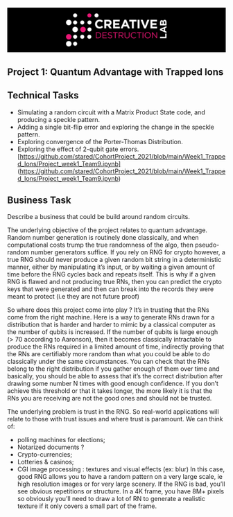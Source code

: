 ![CDL 2020 Cohort Project](../figures/CDL_logo.jpg)
## Project 1: Quantum Advantage with Trapped Ions 

## Technical Tasks 
* Simulating a random circuit with a Matrix Product State code, and producing a speckle pattern.
* Adding a single bit-flip error and exploring the change in the speckle pattern.
* Exploring convergence of the Porter-Thomas Distribution.
* Exploring the effect of 2-qubit gate errors.
[https://github.com/stared/CohortProject_2021/blob/main/Week1_Trapped_Ions/Project_week1_Team9.ipynb] (https://github.com/stared/CohortProject_2021/blob/main/Week1_Trapped_Ions/Project_week1_Team9.ipynb)

## Business Task
Describe a business that could be build around random circuits.

The underlying objective of the project relates to quantum advantage. Random number generation is routinely done classically, and when computational costs trump the true randomness of the algo, then pseudo-random number generators suffice. If you rely on RNG for crypto however, a true RNG should never produce a given random bit string in a deterministic manner, either by manipulating it’s input, or by waiting a given amount of time before the RNG cycles back and repeats itself. This is why if a given RNG is flawed and not producing true RNs, then you can predict the crypto keys that were generated and then can break into the records they were meant to protect (i.e they are not future proof) 

So where does this project come into play ? It’s in trusting that the RNs come from the right machine. Here is a way to generate RNs drawn for a distribution that is harder and harder to mimic by a classical computer as the number of qubits is increased. If the number of qubits is large enough (> 70 according to Aaronson), then it becomes classically intractable to produce the RNs required in a limited amount of time, indirectly proving that the RNs are certifiably more random than what you could be able to do classically under the same circumstances. You can check that the RNs belong to the right distribution if you gather enough of them over time and basically, you should be able to assess that it’s the correct distribution after drawing some number N times with good enough confidence. If you don’t achieve this threshold or that it takes longer, the more likely it is that the RNs you are receiving are not the good ones and should not be trusted.

The underlying problem is trust in the RNG. So real-world applications will relate to those with trust issues and where trust is paramount. We can think of: 
* polling machines for elections;
* Notarized documents ?
* Crypto-currencies;
* Lotteries & casinos;
* CGI image processing : textures and visual effects (ex: blur)
In this case, good RNG allows you to have a random pattern on a very large scale, ie high resolution images or for very large scenery. If the RNG is bad, you’ll see obvious repetitions or structure. In a 4K frame, you have 8M+ pixels so obviously you’ll need to draw a lot of RN to generate a realistic texture if it only covers a small part of the frame. 